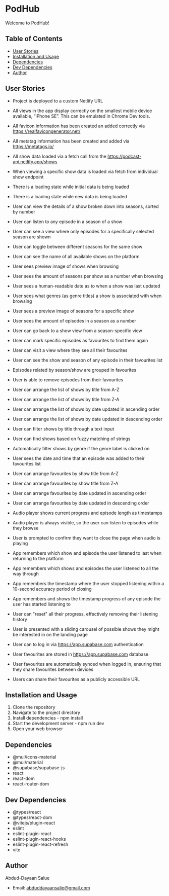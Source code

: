 <!-- omit in toc -->
# PodHub

Welcome to PodHub!

<!-- omit in toc -->
## Table of Contents
- [User Stories](#user-stories)
- [Installation and Usage](#installation-and-usage)
- [Dependencies](#dependencies)
- [Dev Dependencies](#dev-dependencies)
- [Author](#author)

## User Stories

- Project is deployed to a custom Netlify URL
- All views in the app display correctly on the smallest mobile device available, “iPhone SE”. This can be emulated in Chrome Dev tools.
- All favicon information has been created an added correctly via https://realfavicongenerator.net/ 
- All metatag information has been created and added via https://metatags.io/

- All show data loaded via a fetch call from the https://podcast-api.netlify.app/shows
- When viewing a specific show data is loaded via fetch from individual show endpoint
- There is a loading state while initial data is being loaded
- There is a loading state while new data is being loaded

- User can view the details of a show broken down into seasons, sorted by number
- User can listen to any episode in a season of a show
- User can see a view where only episodes for a specifically selected season are shown
- User can toggle between different seasons for the same show

- User can see the name of all available shows on the platform
- User sees preview image of shows when browsing
- User sees the amount of seasons per show as a number when browsing
- User sees a human-readable date as to when a show was last updated
- User sees what genres (as genre titles) a show is associated with when browsing

- User sees a preview image of seasons for a specific show
- User sees the amount of episodes in a season as a number
- User can go back to a show view from a season-specific view

- User can mark specific episodes as favourites to find them again
- User can visit a view where they see all their favourites
- User can see the show and season of any episode in their favourites list
- Episodes related by season/show are grouped in favourites
- User is able to remove episodes from their favourites

- User can arrange the list of shows by title from A-Z
- User can arrange the list of shows by title from Z-A
- User can arrange the list of shows by date updated in ascending order
- User can arrange the list of shows by date updated in descending order
- User can filter shows by title through a text input
- User can find shows based on fuzzy matching of strings
- Automatically filter shows by genre if the genre label is clicked on

- User sees the date and time that an episode was added to their favourites list
- User can arrange favourites by show title from A-Z
- User can arrange favourites by show title from Z-A
- User can arrange favourites by date updated in ascending order
- User can arrange favourites by date updated in descending order

- Audio player shows current progress and episode length as timestamps
- Audio player is always visible, so the user can listen to episodes while they browse
- User is prompted to confirm they want to close the page when audio is playing
- App remembers which show and episode the user listened to last when returning to the platform
- App remembers which shows and episodes the user listened to all the way through
- App remembers the timestamp where the user stopped listening within a 10-second accuracy period of closing
- App remembers and shows the timestamp progress of any episode the user has started listening to
- User can "reset" all their progress, effectively removing their listening history

- User is presented with a sliding carousel of possible shows they might be interested in on the landing page
- User can to log in via https://app.supabase.com authentication
- User favourites are stored in https://app.supabase.com database
- User favourites are automatically synced when logged in, ensuring that they share favourites between devices
- Users can share their favourites as a publicly accessible URL

## Installation and Usage

1. Clone the repository
2. Navigate to the project directory
3. Install dependencies - npm install
4. Start the development server - npm run dev
5. Open your web browser

## Dependencies

- @mui/icons-material
- @mui/material
- @supabase/supabase-js
- react
- react-dom
- react-router-dom

## Dev Dependencies

- @types/react
- @types/react-dom
- @vitejs/plugin-react
- eslint
- eslint-plugin-react
- eslint-plugin-react-hooks
- eslint-plugin-react-refresh
- vite

## Author

Abdud-Dayaan Salue
- Email: abduddayaansalie@gmail.com
